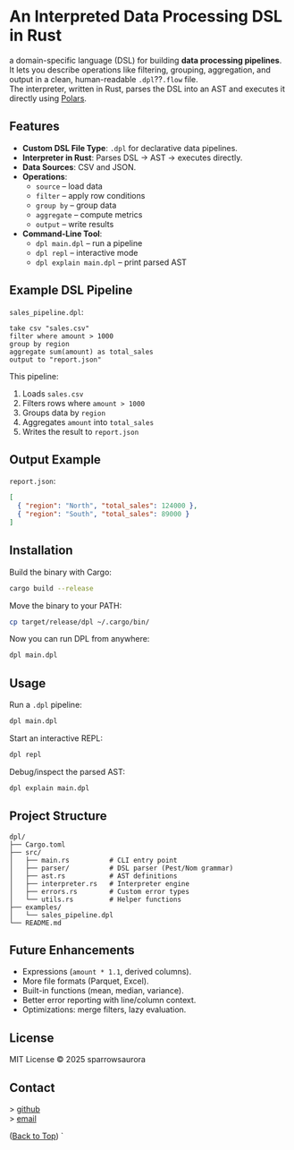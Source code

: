 # An Interpreted Data Processing DSL in Rust

a domain-specific language (DSL) for building **data processing pipelines**.  
It lets you describe operations like filtering, grouping, aggregation, and output in a clean, human-readable `.dpl`??`.flow` file.  
The interpreter, written in Rust, parses the DSL into an AST and executes it directly using [Polars](https://www.pola.rs/).

## Features

- **Custom DSL File Type**: `.dpl` for declarative data pipelines.
- **Interpreter in Rust**: Parses DSL → AST → executes directly.
- **Data Sources**: CSV and JSON.
- **Operations**:
  - `source` – load data
  - `filter` – apply row conditions
  - `group by` – group data
  - `aggregate` – compute metrics
  - `output` – write results
- **Command-Line Tool**:
  - `dpl main.dpl` – run a pipeline
  - `dpl repl` – interactive mode
  - `dpl explain main.dpl` – print parsed AST

## Example DSL Pipeline

`sales_pipeline.dpl`:

```dpl
take csv "sales.csv"
filter where amount > 1000
group by region
aggregate sum(amount) as total_sales
output to "report.json"
```

This pipeline:

1. Loads `sales.csv`
2. Filters rows where `amount > 1000`
3. Groups data by `region`
4. Aggregates `amount` into `total_sales`
5. Writes the result to `report.json`

## Output Example

`report.json`:

```json
[
  { "region": "North", "total_sales": 124000 },
  { "region": "South", "total_sales": 89000 }
]
```

## Installation

Build the binary with Cargo:

```bash
cargo build --release
```

Move the binary to your PATH:

```bash
cp target/release/dpl ~/.cargo/bin/
```

Now you can run DPL from anywhere:

```bash
dpl main.dpl
```

## Usage

Run a `.dpl` pipeline:

```bash
dpl main.dpl
```

Start an interactive REPL:

```bash
dpl repl
```

Debug/inspect the parsed AST:

```bash
dpl explain main.dpl
```

## Project Structure

```
dpl/
├── Cargo.toml
├── src/
│   ├── main.rs          # CLI entry point
│   ├── parser/          # DSL parser (Pest/Nom grammar)
│   ├── ast.rs           # AST definitions
│   ├── interpreter.rs   # Interpreter engine
│   ├── errors.rs        # Custom error types
│   └── utils.rs         # Helper functions
├── examples/
│   └── sales_pipeline.dpl
└── README.md
```

## Future Enhancements

- Expressions (`amount * 1.1`, derived columns).
- More file formats (Parquet, Excel).
- Built-in functions (mean, median, variance).
- Better error reporting with line/column context.
- Optimizations: merge filters, lazy evaluation.

## License

MIT License © 2025 sparrowsaurora

## Contact

\> [github](https://github.com/sparrowsaurora)  
\> [email](mailto:sparrows.au@gmail.com)

([Back to Top](#))
`
